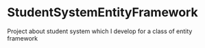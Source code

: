 # StudentSystemEntityFramework
Project about student system which I develop for a class of entity framework
